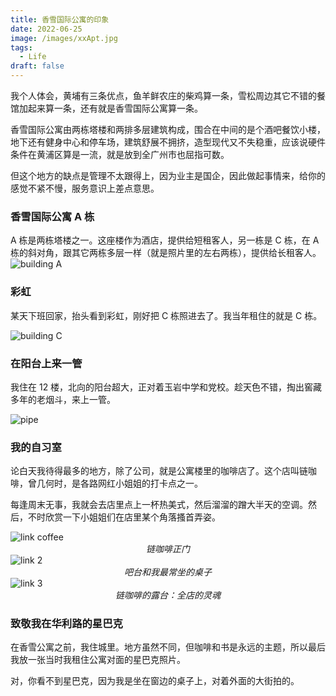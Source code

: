 ```yaml
---
title: 香雪国际公寓的印象
date: 2022-06-25
image: /images/xxApt.jpg
tags:
  - Life
draft: false
---
```


我个人体会，黄埔有三条优点，鱼羊鲜农庄的柴鸡算一条，雪松周边其它不错的餐馆加起来算一条，还有就是香雪国际公寓算一条。

<!-- excerpt -->

香雪国际公寓由两栋塔楼和两排多层建筑构成，围合在中间的是个酒吧餐饮小楼，地下还有健身中心和停车场，建筑舒展不拥挤，造型现代又不失稳重，应该说硬件条件在黄浦区算是一流，就是放到全广州市也屈指可数。

但这个地方的缺点是管理不太跟得上，因为业主是国企，因此做起事情来，给你的感觉不紧不慢，服务意识上差点意思。

### 香雪国际公寓 A 栋

A 栋是两栋塔楼之一。这座楼作为酒店，提供给短租客人，另一栋是 C 栋，在 A 栋的斜对角，跟其它两栋多层一样（就是照片里的左右两栋），提供给长租客人。
<img src="https://lh3.googleusercontent.com/ApcTovhFQWV0a_FOSiSeHLGHefsG4gZXL7QpiDMflDknpkbY5XoK3Ey-aqN1m4d1tUsjuwy9HUHGusBrVrb8GirGTw0cpIPKwWgPNoMvzw_RytrDCZ3-7_xsdDmcri5Ruf4Q-xaQXA=w2400" alt="building A"/>

### 彩虹

某天下班回家，抬头看到彩虹，刚好把 C 栋照进去了。我当年租住的就是 C 栋。

<img src="https://lh3.googleusercontent.com/owH9QTeupoKhCGdyVp7YYL7y_wfC2jUbyinpbCZnyNvoJrYOWjqnfJqf-mUkrehjIn4gcxw2_omrgib9ul5dDuYlxVHibVqbWNSAMwEGJIaB0WqBqoxQKyECk8IsT08iGSvk9b1Ckg=w2400" alt="building C">

### 在阳台上来一管

我住在 12 楼，北向的阳台超大，正对着玉岩中学和党校。趁天色不错，掏出窖藏多年的老烟斗，来上一管。

<img src="https://lh3.googleusercontent.com/OwGVz1CpLNl1he-ugJpPptWs64uFSUxBOOAML1dYK93mw6z4EAXFfxdpA-86TTVYyUNFXyViSaRNsmJqGYvs2VtL8kDBoQaEoiF5upTREPV2iTsxccFrqOb1iYlSKMk_udX064fqRg=w2400" alt="pipe">

### 我的自习室

论白天我待得最多的地方，除了公司，就是公寓楼里的咖啡店了。这个店叫链咖啡，曾几何时，是各路网红小姐姐的打卡点之一。

每逢周末无事，我就会去店里点上一杯热美式，然后溜溜的蹭大半天的空调。然后，不时欣赏一下小姐姐们在店里某个角落搔首弄姿。

<img src="https://lh3.googleusercontent.com/GTTVD_T6j4krqfQB7YIETDpSFthnBqKtpAFZ3T9glWZefQEF2enssgyipqpcubosmeEke2ed6rWrWkuPVC9NGVqGto6fheQv6bc_7vh9mstbd6sHaeoSrAFbBIvsvdW3d_F_5DLr5g=w2400" alt="link coffee">
<div style="display: flex; align-items: flex-start; justify-content: center"><em>链咖啡正门</em></div>

<img src="https://lh3.googleusercontent.com/iNr9QxxTeTDMV5I0fStLXQJ8q0V2bzXL6Tm9waBKy4WZiykCmcJPSRZs27vA2jK9PtyX-GXmnRlXB9OppanuV95Ntd3si_mPI5zCYqA4gbZHJMcy4i52Srnh61QXtgfAU_jjrq2Haw=w2400" alt="link 2">
<div style="display: flex; align-items: flex-start; justify-content: center"><em>吧台和我最常坐的桌子</em></div>

<img src="https://lh3.googleusercontent.com/SwST-QgykUtOBwtSDPV57oRdUwzKnDyXTr_soyu6FiC4YqaaLKPo4E6ziBXytXYbBAITnblIINBpUuILSqUP09vn1PguocIfkikuU5EzzP1eDulxOoBuXPYUSdEcHhaoK6j-Vgo6vA=w2400" alt="link 3">
<div style="display: flex; align-items: flex-start; justify-content: center"><em>链咖啡的露台：全店的灵魂</em></div>

### 致敬我在华利路的星巴克

在香雪公寓之前，我住城里。地方虽然不同，但咖啡和书是永远的主题，所以最后我放一张当时我租住公寓对面的星巴克照片。

对，你看不到星巴克，因为我是坐在窗边的桌子上，对着外面的大街拍的。
